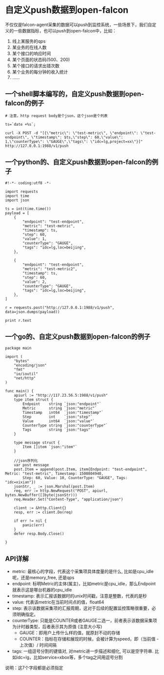 # 自定义push数据到open-falcon

不仅仅是falcon-agent采集的数据可以push到监控系统，一些场景下，我们自定义的一些数据指标，也可以push到open-falcon中，比如：

1. 线上某服务的qps
2. 某业务的在线人数
3. 某个接⼝的响应时间
4. 某个⻚面的状态码(500、200)
5. 某个接⼝的请求出错次数
6. 某个业务的每分钟的收⼊统计
7. ......

## 一个shell脚本编写的，自定义push数据到open-falcon的例子

```
# 注意，http request body是个json，这个json是个列表

ts=`date +%s`;

curl -X POST -d "[{\"metric\": \"test-metric\", \"endpoint\": \"test-endpoint\", \"timestamp\": $ts,\"step\": 60,\"value\": 1,\"counterType\": \"GAUGE\",\"tags\": \"idc=lg,project=xx\"}]" http://127.0.0.1:1988/v1/push

```

## 一个python的、自定义push数据到open-falcon的例子

```
#!-*- coding:utf8 -*-

import requests
import time
import json

ts = int(time.time())
payload = [
    {
        "endpoint": "test-endpoint",
        "metric": "test-metric",
        "timestamp": ts,
        "step": 60,
        "value": 1,
        "counterType": "GAUGE",
        "tags": "idc=lg,loc=beijing",
    },

    {
        "endpoint": "test-endpoint",
        "metric": "test-metric2",
        "timestamp": ts,
        "step": 60,
        "value": 2,
        "counterType": "GAUGE",
        "tags": "idc=lg,loc=beijing",
    },
]

r = requests.post("http://127.0.0.1:1988/v1/push", data=json.dumps(payload))

print r.text
```


## 一个go的、自定义push数据到open-falcon的例子

```
package main

import (
	"bytes"
	"encoding/json"
	"fmt"
	"io/ioutil"
	"net/http"
)

func main() {
	apiurl := "http://117.23.56.5:1988/v1/push"
	type item struct {
		Endpoint    string `json:"endpoint"`
		Metric      string `json:"metric"`
		Timestamp   int64  `json:"timestamp"`
		Step        int    `json:"step"`
		Value       int64  `json:"value"`
		CounterType string `json:"counterType"`
		Tags        string `json:"tags"`
	}

	type message struct {
		Item []item `json:"item"`
	}

	//json序列化
	var post message
	post.Item = append(post.Item, item{Endpoint: "test-endpoint", Metric: "test-metric", Timestamp: 1500804940,
		Step: 60, Value: 10, CounterType: "GAUGE", Tags: "idc=xixian"})
	jsonStr, _ := json.Marshal(post.Item)
	req, err := http.NewRequest("POST", apiurl, bytes.NewBuffer([]byte(jsonStr)))
	req.Header.Set("Content-Type", "application/json")

	client := &http.Client{}
	resp, err := client.Do(req)

	if err != nil {
		panic(err)
	}
	defer resp.Body.Close()

}

```


## API详解

- metric: 最核心的字段，代表这个采集项具体度量的是什么, 比如是cpu_idle呢，还是memory_free, 还是qps
- endpoint: 标明Metric的主体(属主)，比如metric是cpu_idle，那么Endpoint就表示这是哪台机器的cpu_idle
- timestamp: 表示汇报该数据时的unix时间戳，注意是整数，代表的是秒
- value: 代表该metric在当前时间点的值，float64
- step: 表示该数据采集项的汇报周期，这对于后续的配置监控策略很重要，必须明确指定。
- counterType: 只能是COUNTER或者GAUGE二选一，前者表示该数据采集项为计时器类型，后者表示其为原值 (注意大小写)
    - GAUGE：即用户上传什么样的值，就原封不动的存储
    - COUNTER：指标在存储和展现的时候，会被计算为speed，即（当前值 - 上次值）/ 时间间隔
- tags: 一组逗号分割的键值对, 对metric进一步描述和细化, 可以是空字符串. 比如idc=lg，比如service=xbox等，多个tag之间用逗号分割

说明：这7个字段都是必须指定
